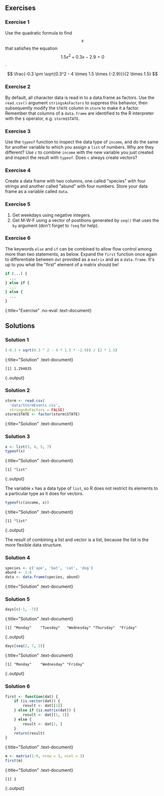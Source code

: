 ---
---

## Exercises

### Exercise 1

Use the quadratic formula to find $$x$$ that satisfies the
equation $$1.5 x^2 + 0.3 x - 2.9 = 0$$.

$$
\frac{-0.3 \pm \sqrt{0.3^2 - 4 \times 1.5 \times {-2.9}}}{2 \times 1.5}
$$

### Exercise 2

By default, all character data is read in to a data.frame as factors. Use the
`read.csv()` argument `stringsAsFactors` to suppress this behavior, then
subsequently modify the `STATE` column in `storm` to make it a factor. Remember
that columns of a `data.frame` are identified to the R interpreter with the `$`
operator, e.g. `storm$STATE`.

### Exercise 3

Use the `typeof` function to inspect the data type of `income`, and do the same
for another variable to which you assign a `list` of numbers. Why are they
different? Use `c` to combine `income` with the new variable you just created
and inspect the result with `typeof`. Does `c` always create vectors?

### Exercise 4

Create a data frame with two columns, one called "species" with four strings and
another called "abund" with four numbers. Store your data frame as a variable
called `data`.

### Exercise 5

1. Get weekdays using negative integers.
1. Get M-W-F using a vector of postitions generated by `seq()` that uses the
`by` argument (don't forget to `?seq` for help).

### Exercise 6

The keywords `else` and `if` can be combined to allow flow control among more
than two statements, as below. Expand the `first` function once again to
differentiate between `dat` provided as a `matrix` and as a `data.frame`. It's
up to you what the "first" element of a matrix should be!



~~~r
if (...) {
  ...
} else if {
  ...
} else {
  ...
}
~~~
{:title="Exercise" .no-eval .text-document}


## Solutions

### Solution 1



~~~r
(-0.3 + sqrt(0.3 ^ 2 - 4 * 1.5 * -2.9)) / (2 * 1.5)
~~~
{:title="Solution" .text-document}


~~~
[1] 1.294035
~~~
{:.output}


### Solution 2



~~~r
storm <- read.csv(
  'data/StormEvents.csv',
  stringsAsFactors = FALSE)
storm$STATE <- factor(storm$STATE)
~~~
{:title="Solution" .text-document}


### Solution 3



~~~r
x <- list(3, 4, 5, 7)
typeof(x)
~~~
{:title="Solution" .text-document}


~~~
[1] "list"
~~~
{:.output}


The variable `x` has a data type of `list`, so R does not restrict its elements
to a particular type as it does for vectors. 



~~~r
typeof(c(income, x))
~~~
{:title="Solution" .text-document}


~~~
[1] "list"
~~~
{:.output}


The result of combining a list and vector is a list, because the list is the
more flexible data structure.

### Solution 4



~~~r
species <- c('ape', 'bat', 'cat', 'dog')
abund <- 1:4
data <- data.frame(species, abund)
~~~
{:title="Solution" .text-document}


### Solution 5



~~~r
days[c(-1, -7)]
~~~
{:title="Solution" .text-document}


~~~
[1] "Monday"    "Tuesday"   "Wednesday" "Thursday"  "Friday"   
~~~
{:.output}




~~~r
days[seq(2, 7, 2)]
~~~
{:title="Solution" .text-document}


~~~
[1] "Monday"    "Wednesday" "Friday"   
~~~
{:.output}


### Solution 6



~~~r
first <- function(dat) {
    if (is.vector(dat)) {
        result <- dat[[1]]
    } else if (is.matrix(dat)) {
        result <- dat[[1, 1]]
    } else {
        result <- dat[1, ]
    }
    return(result)
}
~~~
{:title="Solution" .text-document}




~~~r
m <- matrix(1:9, nrow = 3, ncol = 3)
first(m)
~~~
{:title="Solution" .text-document}


~~~
[1] 1
~~~
{:.output}

